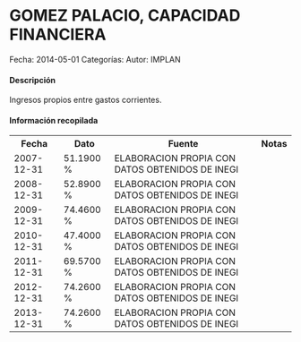 GOMEZ PALACIO, CAPACIDAD FINANCIERA
=====

Fecha: 2014-05-01
Categorías: 
Autor: IMPLAN

#### Descripción

Ingresos propios entre gastos corrientes.

#### Información recopilada

<table class="table table-hover table-bordered">
  <tr><th>Fecha</th><th>Dato</th><th>Fuente</th><th>Notas</th></tr>
  <tr><td>2007-12-31</td><td>51.1900 %</td><td>ELABORACION PROPIA CON DATOS OBTENIDOS DE INEGI</td><td></td></tr>
  <tr><td>2008-12-31</td><td>52.8900 %</td><td>ELABORACION PROPIA CON DATOS OBTENIDOS DE INEGI</td><td></td></tr>
  <tr><td>2009-12-31</td><td>74.4600 %</td><td>ELABORACION PROPIA CON DATOS OBTENIDOS DE INEGI</td><td></td></tr>
  <tr><td>2010-12-31</td><td>47.4000 %</td><td>ELABORACION PROPIA CON DATOS OBTENIDOS DE INEGI</td><td></td></tr>
  <tr><td>2011-12-31</td><td>69.5700 %</td><td>ELABORACION PROPIA CON DATOS OBTENIDOS DE INEGI</td><td></td></tr>
  <tr><td>2012-12-31</td><td>74.2600 %</td><td>ELABORACION PROPIA CON DATOS OBTENIDOS DE INEGI</td><td></td></tr>
  <tr><td>2013-12-31</td><td>74.2600 %</td><td>ELABORACION PROPIA CON DATOS OBTENIDOS DE INEGI</td><td></td></tr>
</table>

